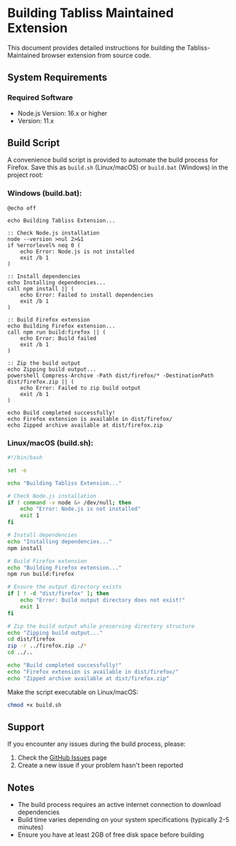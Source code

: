 # Building Tabliss Maintained Extension

This document provides detailed instructions for building the Tabliss-Maintained browser extension from source code.

## System Requirements

### Required Software

- Node.js Version: 16.x or higher
- Version: 11.x

## Build Script

A convenience build script is provided to automate the build process for Firefox. Save this as `build.sh` (Linux/macOS) or `build.bat` (Windows) in the project root:

### Windows (build.bat):

```batch
@echo off

echo Building Tabliss Extension...

:: Check Node.js installation
node --version >nul 2>&1
if %errorlevel% neq 0 (
    echo Error: Node.js is not installed
    exit /b 1
)

:: Install dependencies
echo Installing dependencies...
call npm install || (
    echo Error: Failed to install dependencies
    exit /b 1
)

:: Build Firefox extension
echo Building Firefox extension...
call npm run build:firefox || (
    echo Error: Build failed
    exit /b 1
)

:: Zip the build output
echo Zipping build output...
powershell Compress-Archive -Path dist/firefox/* -DestinationPath dist/firefox.zip || (
    echo Error: Failed to zip build output
    exit /b 1
)

echo Build completed successfully!
echo Firefox extension is available in dist/firefox/
echo Zipped archive available at dist/firefox.zip
```

### Linux/macOS (build.sh):

```bash
#!/bin/bash

set -e

echo "Building Tabliss Extension..."

# Check Node.js installation
if ! command -v node &> /dev/null; then
    echo "Error: Node.js is not installed"
    exit 1
fi

# Install dependencies
echo "Installing dependencies..."
npm install

# Build Firefox extension
echo "Building Firefox extension..."
npm run build:firefox

# Ensure the output directory exists
if [ ! -d "dist/firefox" ]; then
    echo "Error: Build output directory does not exist!"
    exit 1
fi

# Zip the build output while preserving directory structure
echo "Zipping build output..."
cd dist/firefox
zip -r ../firefox.zip ./*
cd ../..

echo "Build completed successfully!"
echo "Firefox extension is available in dist/firefox/"
echo "Zipped archive available at dist/firefox.zip"
```

Make the script executable on Linux/macOS:

```bash
chmod +x build.sh
```

## Support

If you encounter any issues during the build process, please:

1. Check the [GitHub Issues](https://github.com/BookCatKid/tabliss-maintained/issues) page
2. Create a new issue if your problem hasn't been reported

## Notes

- The build process requires an active internet connection to download dependencies
- Build time varies depending on your system specifications (typically 2-5 minutes)
- Ensure you have at least 2GB of free disk space before building

